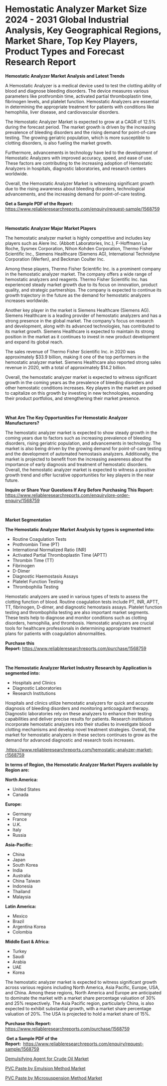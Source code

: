 <p><h1>Hemostatic Analyzer Market Size 2024 - 2031 Global Industrial Analysis, Key Geographical Regions, Market Share, Top Key Players, Product Types and Forecast Research Report</h1></p><p><strong>Hemostatic Analyzer Market Analysis and Latest Trends</strong></p>
<p><p>A Hemostatic Analyzer is a medical device used to test the clotting ability of blood and diagnose bleeding disorders. The device measures various parameters like prothrombin time, activated partial thromboplastin time, fibrinogen levels, and platelet function. Hemostatic Analyzers are essential in determining the appropriate treatment for patients with conditions like hemophilia, liver disease, and cardiovascular disorders.</p><p>The Hemostatic Analyzer Market is expected to grow at a CAGR of 12.5% during the forecast period. The market growth is driven by the increasing prevalence of bleeding disorders and the rising demand for point-of-care testing. The growing geriatric population, which is more susceptible to clotting disorders, is also fueling the market growth.</p><p>Furthermore, advancements in technology have led to the development of Hemostatic Analyzers with improved accuracy, speed, and ease of use. These factors are contributing to the increasing adoption of Hemostatic Analyzers in hospitals, diagnostic laboratories, and research centers worldwide.</p><p>Overall, the Hemostatic Analyzer Market is witnessing significant growth due to the rising awareness about bleeding disorders, technological advancements, and the increasing demand for point-of-care testing.</p></p>
<p><strong>Get a Sample PDF of the Report:&nbsp;</strong> <a href="https://www.reliableresearchreports.com/enquiry/request-sample/1568759">https://www.reliableresearchreports.com/enquiry/request-sample/1568759</a></p>
<p>&nbsp;</p>
<p><strong>Hemostatic Analyzer Major Market Players</strong></p>
<p><p>The hemostatic analyzer market is highly competitive and includes key players such as Alere Inc. (Abbott Laboratories, Inc.), F-Hoffmann La Roche, Sysmex Corporation, Nihon Kohden Corporation, Thermo Fisher Scientific Inc., Siemens Healthcare (Siemens AG), International Technidyne Corporation (Werfen), and Beckman Coulter Inc. </p><p>Among these players, Thermo Fisher Scientific Inc. is a prominent company in the hemostatic analyzer market. The company offers a wide range of hemostatic analyzers and reagents. Thermo Fisher Scientific Inc. has experienced steady market growth due to its focus on innovation, product quality, and strategic partnerships. The company is expected to continue its growth trajectory in the future as the demand for hemostatic analyzers increases worldwide.</p><p>Another key player in the market is Siemens Healthcare (Siemens AG). Siemens Healthcare is a leading provider of hemostatic analyzers and has a strong presence in the global market. The company's focus on research and development, along with its advanced technologies, has contributed to its market growth. Siemens Healthcare is expected to maintain its strong position in the market as it continues to invest in new product development and expand its global reach.</p><p>The sales revenue of Thermo Fisher Scientific Inc. in 2020 was approximately $33.9 billion, making it one of the top performers in the hemostatic analyzer market. Siemens Healthcare also reported strong sales revenue in 2020, with a total of approximately $14.2 billion.</p><p>Overall, the hemostatic analyzer market is expected to witness significant growth in the coming years as the prevalence of bleeding disorders and other hemostatic conditions increases. Key players in the market are poised to capitalize on this growth by investing in new technologies, expanding their product portfolios, and strengthening their market presence.</p></p>
<p>&nbsp;</p>
<p><strong>What Are The Key Opportunities For Hemostatic Analyzer Manufacturers?</strong></p>
<p><p>The hemostatic analyzer market is expected to show steady growth in the coming years due to factors such as increasing prevalence of bleeding disorders, rising geriatric population, and advancements in technology. The market is also being driven by the growing demand for point-of-care testing and the development of automated hemostasis analyzers. Additionally, the market is projected to benefit from the increasing awareness about the importance of early diagnosis and treatment of hemostatic disorders. Overall, the hemostatic analyzer market is expected to witness a positive growth trend and offer lucrative opportunities for key players in the near future.</p></p>
<p><strong>Inquire or Share Your Questions If Any Before Purchasing This Report:</strong> <a href="https://www.reliableresearchreports.com/enquiry/pre-order-enquiry/1568759">https://www.reliableresearchreports.com/enquiry/pre-order-enquiry/1568759</a></p>
<p>&nbsp;</p>
<p><strong>Market Segmentation</strong></p>
<p><strong>The Hemostatic Analyzer Market Analysis by types is segmented into:</strong></p>
<p><ul><li>Routine Coagulation Tests</li><li>Prothrombin Time (PT)</li><li>International Normalized Ratio (INR)</li><li>Activated Partial Thromboplastin Time (APTT)</li><li>Thrombin Time (TT)</li><li>Fibrinogen</li><li>D-Dimer</li><li>Diagnostic Haemostasis Assays</li><li>Platelet Function Testing</li><li>Thrombophilia Testing</li></ul></p>
<p><p>Hemostatic analyzers are used in various types of tests to assess the clotting function of blood. Routine coagulation tests include PT, INR, APTT, TT, fibrinogen, D-dimer, and diagnostic hemostasis assays. Platelet function testing and thrombophilia testing are also important market segments. These tests help to diagnose and monitor conditions such as clotting disorders, hemophilia, and thrombosis. Hemostatic analyzers are crucial tools for healthcare professionals in determining appropriate treatment plans for patients with coagulation abnormalities.</p></p>
<p><strong>Purchase this Report:&nbsp;</strong><a href="https://www.reliableresearchreports.com/purchase/1568759">https://www.reliableresearchreports.com/purchase/1568759</a></p>
<p>&nbsp;</p>
<p><strong>The Hemostatic Analyzer Market Industry Research by Application is segmented into:</strong></p>
<p><ul><li>Hospitals and Clinics</li><li>Diagnostic Laboratories</li><li>Research Institutions</li></ul></p>
<p><p>Hospitals and clinics utilize hemostatic analyzers for quick and accurate diagnosis of bleeding disorders and monitoring anticoagulant therapy. Diagnostic laboratories rely on these analyzers to enhance their testing capabilities and deliver precise results for patients. Research institutions incorporate hemostatic analyzers into their studies to investigate blood clotting mechanisms and develop novel treatment strategies. Overall, the market for hemostatic analyzers in these sectors continues to grow as the demand for advanced diagnostic and research tools increases.</p></p>
<p><a href="https://www.reliableresearchreports.com/hemostatic-analyzer-market-r1568759">&nbsp;https://www.reliableresearchreports.com/hemostatic-analyzer-market-r1568759</a></p>
<p><strong>In terms of Region, the Hemostatic Analyzer Market Players available by Region are:</strong></p>
<p>
    <p> <strong> North America: </strong>
        <ul>
            <li>United States</li>
            <li>Canada</li>
        </ul>
        </p> 
    <p> <strong> Europe: </strong>
        <ul>
            <li>Germany</li>
            <li>France</li>
            <li>U.K.</li>
            <li>Italy</li>
            <li>Russia</li>
        </ul>
        </p> 
    <p> <strong> Asia-Pacific: </strong>
        <ul>
            <li>China</li>
            <li>Japan</li>
            <li>South Korea</li>
            <li>India</li>
            <li>Australia</li>
            <li>China Taiwan</li>
            <li>Indonesia</li>
            <li>Thailand</li>
            <li>Malaysia</li>
        </ul>
        </p> 
    <p> <strong> Latin America: </strong>
        <ul>
            <li>Mexico</li>
            <li>Brazil</li>
            <li>Argentina Korea</li>
            <li>Colombia</li>
        </ul>
        </p> 
    <p> <strong> Middle East & Africa: </strong>
        <ul>
            <li>Turkey</li>
            <li>Saudi</li>
            <li>Arabia</li>
            <li>UAE</li>
            <li>Korea</li>
        </ul>
    </p>
    </p>
<p><p>The hemostatic analyzer market is expected to witness significant growth across various regions including North America, Asia Pacific, Europe, USA, and China. Among these regions, North America and Europe are anticipated to dominate the market with a market share percentage valuation of 30% and 25% respectively. The Asia Pacific region, particularly China, is also expected to exhibit substantial growth, with a market share percentage valuation of 20%. The USA is projected to hold a market share of 15%.</p></p>
<p><strong>Purchase this Report: </strong><a href="https://www.reliableresearchreports.com/purchase/1568759">https://www.reliableresearchreports.com/purchase/1568759</a></p>
<p>&nbsp;<strong>Get a Sample PDF of the Report:&nbsp;&nbsp;</strong><a href="https://www.reliableresearchreports.com/enquiry/request-sample/1568759">https://www.reliableresearchreports.com/enquiry/request-sample/1568759</a></p>
<p><strong></strong></p>
<p><p><a href="https://github.com/pizolina/Market-Research-Report-List-5/blob/main/demulsifying-agent-for-crude-oil-market.md">Demulsifying Agent for Crude Oil Market</a></p><p><a href="https://github.com/eugeneKim6262/Market-Research-Report-List-1/blob/main/pvc-paste-by-emulsion-method-market.md">PVC Paste by Emulsion Method Market</a></p><p><a href="https://github.com/qqkvdkuc33/Market-Research-Report-List-1/blob/main/pvc-paste-by-microsuspension-method-market.md">PVC Paste by Microsuspension Method Market</a></p></p>